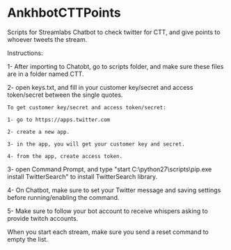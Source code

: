 # AnkhbotCTTPoints
Scripts for Streamlabs Chatbot to check twitter for CTT, and give points to whoever tweets the stream.

Instructions:

1- After importing to Chatobt, go to scripts folder, and make sure these files are in a folder named CTT.

2- open keys.txt, and fill in your customer key/secret and access token/secret between the single quotes.

  	To get customer key/secret and access token/secret:
  
  	1- go to https://apps.twitter.com
  
  	2- create a new app.
  
  	3- in the app, you will get your customer key and secret.
  
  	4- from the app, create access token.
  
  
  
3- open Command Prompt, and type "start C:\python27\scripts\pip.exe install TwitterSearch" to install TwitterSearch library.

4- On Chatbot, make sure to set your Twitter message and saving settings before running/enabling the command.

5- Make sure to follow your bot account to receive whispers asking to provide twitch accounts.

When you start each stream, make sure you send a reset command to empty the list.
